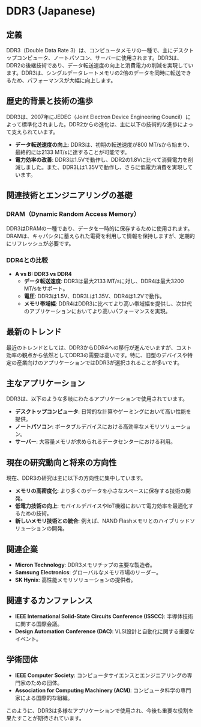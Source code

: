 # DDR3 (Japanese)

## 定義
DDR3（Double Data Rate 3）は、コンピュータメモリの一種で、主にデスクトップコンピュータ、ノートパソコン、サーバーに使用されます。DDR3は、DDR2の後継技術であり、データ転送速度の向上と消費電力の削減を実現しています。DDR3は、シングルデータレートメモリの2倍のデータを同時に転送できるため、パフォーマンスが大幅に向上します。

## 歴史的背景と技術の進歩
DDR3は、2007年にJEDEC（Joint Electron Device Engineering Council）によって標準化されました。DDR2からの進化は、主に以下の技術的な進歩によって支えられています。

- **データ転送速度の向上**: DDR3は、初期の転送速度が800 MT/sから始まり、最終的には2133 MT/sに達することが可能です。
- **電力効率の改善**: DDR3は1.5Vで動作し、DDR2の1.8Vに比べて消費電力を削減しました。また、DDR3Lは1.35Vで動作し、さらに低電力消費を実現しています。

## 関連技術とエンジニアリングの基礎
### DRAM（Dynamic Random Access Memory）
DDR3はDRAMの一種であり、データを一時的に保存するために使用されます。DRAMは、キャパシタに蓄えられた電荷を利用して情報を保持しますが、定期的にリフレッシュが必要です。

### DDR4との比較
- **A vs B: DDR3 vs DDR4**
  - **データ転送速度**: DDR3は最大2133 MT/sに対し、DDR4は最大3200 MT/sをサポート。
  - **電圧**: DDR3は1.5V、DDR3Lは1.35V、DDR4は1.2Vで動作。
  - **メモリ帯域幅**: DDR4はDDR3に比べてより高い帯域幅を提供し、次世代のアプリケーションにおいてより高いパフォーマンスを実現。

## 最新のトレンド
最近のトレンドとしては、DDR3からDDR4への移行が進んでいますが、コスト効率の観点から依然としてDDR3の需要は高いです。特に、旧型のデバイスや特定の産業向けのアプリケーションではDDR3が選択されることが多いです。

## 主なアプリケーション
DDR3は、以下のような多岐にわたるアプリケーションで使用されています。

- **デスクトップコンピュータ**: 日常的な計算やゲーミングにおいて高い性能を提供。
- **ノートパソコン**: ポータブルデバイスにおける高効率なメモリソリューション。
- **サーバー**: 大容量メモリが求められるデータセンターにおける利用。

## 現在の研究動向と将来の方向性
現在、DDR3の研究は主に以下の方向性に集中しています。

- **メモリの高密度化**: より多くのデータを小さなスペースに保存する技術の開発。
- **低電力技術の向上**: モバイルデバイスやIoT機器において電力効率を最適化するための技術。
- **新しいメモリ技術との統合**: 例えば、NAND Flashメモリとのハイブリッドソリューションの開発。

## 関連企業
- **Micron Technology**: DDR3メモリチップの主要な製造者。
- **Samsung Electronics**: グローバルなメモリ市場のリーダー。
- **SK Hynix**: 高性能メモリソリューションの提供者。

## 関連するカンファレンス
- **IEEE International Solid-State Circuits Conference (ISSCC)**: 半導体技術に関する国際会議。
- **Design Automation Conference (DAC)**: VLSI設計と自動化に関する重要なイベント。

## 学術団体
- **IEEE Computer Society**: コンピュータサイエンスとエンジニアリングの専門家のための団体。
- **Association for Computing Machinery (ACM)**: コンピュータ科学の専門家による国際的な組織。

このように、DDR3は多様なアプリケーションで使用され、今後も重要な役割を果たすことが期待されています。